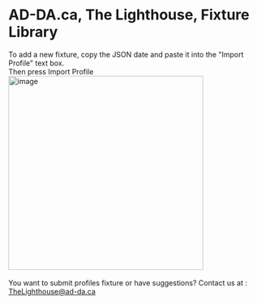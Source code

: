 # AD-DA.ca, The Lighthouse, Fixture Library

To add a new fixture, copy the JSON date and paste it into the "Import Profile" text box.<br>
Then press Import Profile
<br>
<img width="384" alt="image" src="https://github.com/AD-DA-ca/TheLighthouseFixture/assets/29844015/35b89ba4-6fa0-4166-a275-8905806abec1">
<br>
<br>
You want to submit profiles fixture or have suggestions? Contact us at : <a href= "mailto: TheLighthouse@ad-da.ca"> TheLighthouse@ad-da.ca </a>

